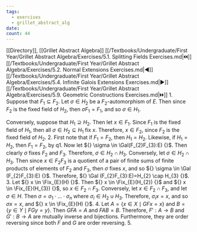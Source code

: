 ```yaml
---
tags:
  - exercises
  - grillet_abstract_alg
date:
count: 44
---
```

[[Directory]], [[Grillet Abstract Algebra]]
[[/Textbooks/Undergraduate/First Year/Grillet Abstract Algebra/Exercises/5.1. Splitting Fields Exercises.md|🞀🞀]] [[/Textbooks/Undergraduate/First Year/Grillet Abstract Algebra/Exercises/5.2. Normal Extensions Exercises.md|◀]] [[/Textbooks/Undergraduate/First Year/Grillet Abstract Algebra/Exercises/5.4. Infinite Galois Extensions Exercises.md|▶]] [[/Textbooks/Undergraduate/First Year/Grillet Abstract Algebra/Exercises/5.9. Geometric Constructions Exercises.md|🞂🞂]]
1. 
Suppose that ${} F_1 \subseteq F_{2} {}$. Let ${} \sigma \in H_{2} {}$ be a ${} F_{2} {}$-automorphism of $E$. Then since ${} F_{2}$ is the fixed field of $H_{2}$, then $\sigma F_{1}=F_{1} {}$, and so ${} \sigma \in H_{1} {}$.

Conversely, suppose that ${} H_{1} \supseteq H_{2} {}$. Then let ${} x \in F_{1} {}$. Since $F_{1}$ is the fixed field of $H_{1}$, then all ${} \sigma \in H_{2} \subseteq H_{1} {}$ fix $x$. Therefore, ${} x \in F_{2} {}$, since $F_{2}$ is the fixed field of $H_{2} {}$.
2. 
First note that if ${} F_{1}=F_{2} {}$, then $H_{1}=H_{2} {}$. Likewise, if $H_{1}=H_{2} {}$, then ${} F_{1}=F_{2} {}$, by q1. Now let ${} \sigma \in \Gal(F_{2}F_{3}:E)  {}$. Then clearly ${} \sigma$ fixes ${} F_{2} {}$ and ${} F_{3} {}$. Therefore, ${} \sigma \in H_{2} \cap  H_{3} {}$. Conversely, let ${} \sigma \in H_{2} \cap  H_{3} {}$. Then since ${} x \in F_{2}F_{3} {}$ is a quotient of a pair of finite sums of finite products of elements of ${} F_{2} {}$ and ${} F_{3} {}$, then $\sigma$ fixes $x$, and so ${} \sigma \in \Gal (F_{2}F_{3}:E) {}$. Therefore, ${} \Gal (F_{2}F_{3}:E)=H_{2} \cap  H_{3} {}$. 
3. 
Let ${} x \in \Fix_{E}(H) {}$. Then ${} x \in \Fix_{E}(H_{2}) {}$ and ${} x \in \Fix_{E}(H_{3}) {}$, so ${} x \in F_{2} \cap  F_{3} {}$. Conversely, let ${} x \in F_{2} \cap  F_{3} {}$, and let ${} \sigma \in H {}$. Then ${} \sigma=\sigma_{1}\cdot{\dots}\cdot\sigma_{n} {}$ where ${} \sigma_{i} \in H_{2} \cup H_{3} {}$. Therefore, ${} \sigma_{i}x=x {}$, and so ${} \sigma x=x {}$, and ${} x \in \Fix_{E}(H) {}$. 
4. 
Let ${} A=\{ x \in X\mid GFx=x \} {}$ and ${} B=\{ y \in Y \mid  FGy=y \} {}$. Then ${} GFA=A {}$ and $FAB=B {}$. Therefore, ${} F':A\to{}B {}$ and ${} G':B\to{}A {}$ are mutually inverse and bijections. Furthermore, they are order reversing since both $F$ and $G$ are order reversing.
5. 
